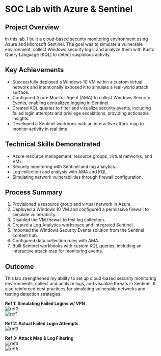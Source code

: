 # SOC Lab with Azure & Sentinel

## Project Overview
In this lab, I built a cloud-based security monitoring environment using Azure and Microsoft Sentinel. The goal was to simulate a vulnerable environment, collect Windows security logs, and analyze them with Kusto Query Language (KQL) to detect suspicious activity.

## Key Achievements
- Successfully deployed a Windows 10 VM within a custom virtual network and intentionally exposed it to simulate a real-world attack surface.  
- Configured Azure Monitor Agent (AMA) to collect Windows Security Events, enabling centralized logging in Sentinel.  
- Created KQL queries to filter and visualize security events, including failed login attempts and privilege escalations, providing actionable insights.  
- Developed a Sentinel workbook with an interactive attack map to monitor activity in real time.

## Technical Skills Demonstrated
- Azure resource management: resource groups, virtual networks, and VMs.  
- Security monitoring with Sentinel and log analytics.  
- Log collection and analysis with AMA and KQL.  
- Simulating network vulnerabilities through firewall configuration.

## Process Summary
1. Provisioned a resource group and virtual network in Azure.  
2. Deployed a Windows 10 VM and configured a permissive firewall to simulate vulnerability.  
3. Disabled the VM firewall to test log collection.  
4. Created a Log Analytics workspace and integrated Sentinel.  
5. Imported the Windows Security Events solution from the Sentinel content hub.  
6. Configured data collection rules with AMA.  
7. Built Sentinel workbooks with custom KQL queries, including an interactive attack map for monitoring events.

## Outcome
This lab strengthened my ability to set up cloud-based security monitoring environments, collect and analyze logs, and visualize threats in Sentinel. It also reinforced best practices for simulating vulnerable networks and testing detection strategies.

**Ref 1: Simulating Failed Logins w/ VPN**  
![ref2](https://github.com/user-attachments/assets/8a03c882-3fca-4f04-a7c7-cd7e58a72e68)  
![ref1](https://github.com/user-attachments/assets/3797d588-1a8a-42e1-95b4-365311af3d29)  

**Ref 2: Actual Failed Login Attempts**  
![ref3](https://github.com/user-attachments/assets/d10bc5d9-2db4-48af-9132-c13afc7b264c)  

**Ref 3: Attack Map & Log Filtering**  
![ref4](https://github.com/user-attachments/assets/0924f552-1eef-41bd-b9ad-7487b81cae7b)  
![ref5](https://github.com/user-attachments/assets/5d83b908-3153-4d94-a3db-6e80df35cb0f)  










